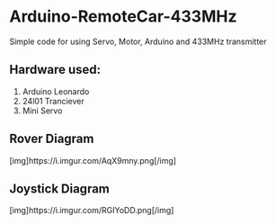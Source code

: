 # Arduino-RemoteCar-433MHz
Simple code for using Servo, Motor, Arduino and 433MHz transmitter

<h2> Hardware used: </h2>
<ol>
  <li>Arduino Leonardo</li>
  <li>24l01 Tranciever</li>
  <li>Mini Servo</li>
</ol>

<h2> Rover Diagram </h2>
[img]https://i.imgur.com/AqX9mny.png[/img]
<h2> Joystick Diagram </h2>
[img]https://i.imgur.com/RGIYoDD.png[/img]
